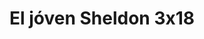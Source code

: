 ---
layout: episodios
title: "El jóven Sheldon 3x18"
url_serie_padre: 'el-joven-sheldon/temporada-3'
category: 'series'
capitulo: 'yes'
anio: '2019'
prev: 'capitulo-17'
proximo: 'capitulo-19'
sandbox: allow-same-origin allow-forms
idioma: 'Subtitulado'
reproductor: 'fembed'
calidad: 'Full HD'
reproductores_fembed: ["https://feurl.com/v/33zgdimjg-kwm68","Subtitulado","https://feurl.com/v/dkwj0cxje-n7r75","Subtitulado","https://gdriveplayer.me/embed2.php?link=ZWIIRdRW9PZ42sNvSSgdAwuGL9NXGR9UsgHk6ACeuyUj3iA1IVVQZUTju0PfCt2W6QqQZ6fChNudiTm6mm2FA5avtNqHl8Ni%252FPvJXhv36F7dk4SFYOlnwBQ2qP1pJeIr3cw%252FiP68YWJHpv6QTwUhmGcVzfs%252Fg62FSIFKeEfFUGjYPPlQyJhKIwqxOPuWg1yQI00wK7%252FuCtK4TSIfGGlLHF","Subtitulado"]
image_banner: 'https://res.cloudinary.com/u4innovation/image/upload/v1561429447/big-bang-temporada1banner-min_rlp7il.jpg'
tags:
- Comedia
---